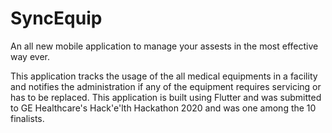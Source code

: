 # SyncEquip

An all new mobile application to manage your assests in the most effective way ever.

This application tracks the usage of the all medical equipments in a facility and notifies the administration if any of the equipment requires servicing or has to be replaced.
This application is built using Flutter and was submitted to GE Healthcare's Hack'e'lth Hackathon 2020 and was one among the 10 finalists.

